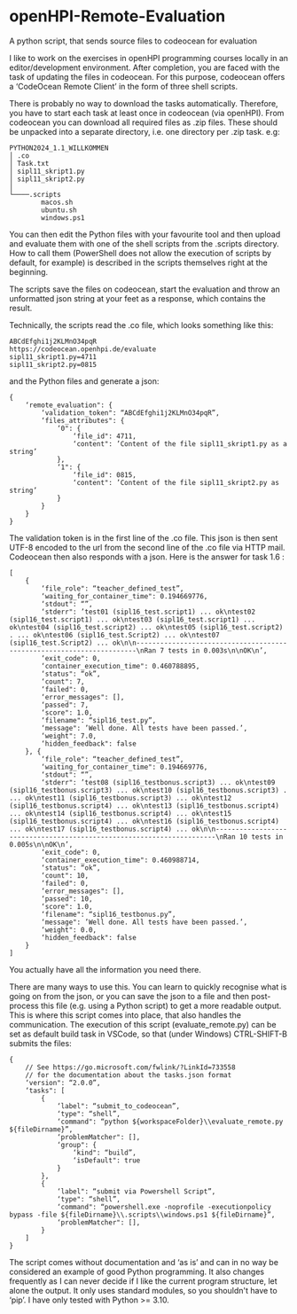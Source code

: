 # openHPI-Remote-Evaluation
A python script, that sends source files to codeocean for evaluation

I like to work on the exercises in openHPI programming courses locally in an editor/development environment. After completion, you are faced with the task of updating the files in codeocean. For this purpose, codeocean offers a ‘CodeOcean Remote Client’ in the form of three shell scripts.

There is probably no way to download the tasks automatically. Therefore, you have to start each task at least once in codeocean (via openHPI). From codeocean you can download all required files as .zip files. These should be unpacked into a separate directory, i.e. one directory per .zip task. e.g:

```
PYTHON2024_1.1_WILLKOMMEN
│ .co
│ Task.txt
│ sipl11_skript1.py
│ sipl11_skript2.py
│
└────.scripts
        macos.sh
        ubuntu.sh
        windows.ps1
```


You can then edit the Python files with your favourite tool and then upload and evaluate them with one of the shell scripts from the .scripts directory. How to call them (PowerShell does not allow the execution of scripts by default, for example) is described in the scripts themselves right at the beginning.

The scripts save the files on codeocean, start the evaluation and throw an unformatted json string at your feet as a response, which contains the result.

Technically, the scripts read the .co file, which looks something like this:

```
ABCdEfghi1j2KLMnO34pqR
https://codeocean.openhpi.de/evaluate
sipl11_skript1.py=4711
sipl11_skript2.py=0815 
```

and the Python files and generate a json:

```
{
    ‘remote_evaluation": {
        ‘validation_token": “ABCdEfghi1j2KLMnO34pqR”,
        ‘files_attributes": {
            ‘0": {
                ‘file_id": 4711,
                ‘content": ’Content of the file sipl11_skript1.py as a string’
            },
            ‘1": {
                ‘file_id": 0815,
                ‘content": ’Content of the file sipl11_skript2.py as string’
            }
        }
    }
}
```

The validation token is in the first line of the .co file.
This json is then sent UTF-8 encoded to the url from the second line of the .co file via HTTP mail. Codeocean then also responds with a json. Here is the answer for task 1.6 :

```
[
    {
        ‘file_role": “teacher_defined_test”,
        ‘waiting_for_container_time": 0.194669776,
        ‘stdout": “”,
        ‘stderr": ’test01 (sipl16_test.script1) ... ok\ntest02 (sipl16_test.script1) ... ok\ntest03 (sipl16_test.script1) ... ok\ntest04 (sipl16_test.script2) ... ok\ntest05 (sipl16_test.script2) . ... ok\ntest06 (sipl16_test.Script2) ... ok\ntest07 (sipl16_test.Script2) ... ok\n\n----------------------------------------------------------------------\nRan 7 tests in 0.003s\n\nOK\n’,
        ‘exit_code": 0,
        ‘container_execution_time": 0.460788895,
        ‘status": “ok”,
        ‘count": 7,
        ‘failed": 0,
        ‘error_messages": [],
        ‘passed": 7,
        ‘score": 1.0,
        ‘filename": “sipl16_test.py”,
        ‘message": ’Well done. All tests have been passed.’,
        ‘weight": 7.0,
        ‘hidden_feedback": false
    }, {
        ‘file_role": “teacher_defined_test”,
        ‘waiting_for_container_time": 0.194669776,
        ‘stdout": “”,
        ‘stderr": ’test08 (sipl16_testbonus.script3) ... ok\ntest09 (sipl16_testbonus.script3) ... ok\ntest10 (sipl16_testbonus.script3) . ... ok\ntest11 (sipl16_testbonus.script3) ... ok\ntest12 (sipl16_testbonus.script4) ... ok\ntest13 (sipl16_testbonus.script4) ... ok\ntest14 (sipl16_testbonus.script4) ... ok\ntest15 (sipl16_testbonus.script4) ... ok\ntest16 (sipl16_testbonus.script4) ... ok\ntest17 (sipl16_testbonus.script4) ... ok\n\n----------------------------------------------------------------------\nRan 10 tests in 0.005s\n\nOK\n’,
        ‘exit_code": 0,
        ‘container_execution_time": 0.460988714,
        ‘status": “ok”,
        ‘count": 10,
        ‘failed": 0,
        ‘error_messages": [],
        ‘passed": 10,
        ‘score": 1.0,
        ‘filename": “sipl16_testbonus.py”,
        ‘message": ’Well done. All tests have been passed.’,
        ‘weight": 0.0,
        ‘hidden_feedback": false
    }
]

```
You actually have all the information you need there.

There are many ways to use this. You can learn to quickly recognise what is going on from the json, or you can save the json to a file and then post-process this file (e.g. using a Python script) to get a more readable output. 
This is where this script comes into place, that also handles the communication. The execution of this script (evaluate_remote.py) can be set as default build task in VSCode, so that (under Windows) CTRL-SHIFT-B submits the files:

```
{
    // See https://go.microsoft.com/fwlink/?LinkId=733558
    // for the documentation about the tasks.json format
    ‘version": “2.0.0”,
    ‘tasks": [
        {
            ‘label": “submit_to_codeocean”,
            ‘type": “shell”,
            ‘command": “python ${workspaceFolder}\\evaluate_remote.py ${fileDirname}”,
            ‘problemMatcher": [],
            ‘group": {
                ‘kind": “build”,
                ‘isDefault": true
            }
        },
        {
            ‘label": “submit via Powershell Script”,
            ‘type": “shell”,
            ‘command": “powershell.exe -noprofile -executionpolicy bypass -file ${fileDirname}\\.scripts\\windows.ps1 ${fileDirname}”,
            ‘problemMatcher": [],
        }
    ]
}

```
The script comes without documentation and ‘as is’ and can in no way be considered an example of good Python programming. It also changes frequently as I can never decide if I like the current program structure, let alone the output. It only uses standard modules, so you shouldn't have to ‘pip’. I have only tested with Python >= 3.10.
